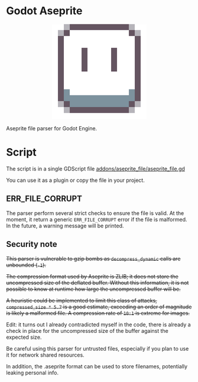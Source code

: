 # Godot Aseprite

<p align="center"><img src="ase256.png" alt="Aseprite Logo"/></p>

Aseprite file parser for Godot Engine.

# Script

The script is in a single GDScript file [addons/aseprite_file/aseprite_file.gd](addons/aseprite_file/aseprite_file.gd)

You can use it as a plugin or copy the file in your project.

## ERR_FILE_CORRUPT

The parser perform several strict checks to ensure the file is valid.
At the moment, it return a generic `ERR_FILE_CORRUPT` error if the file is malformed.
In the future, a warning message will be printed.

## Security note

~~This parser is vulnerable to gzip bombs as `decompress_dynamic` calls are unbounded (`-1`).~~

~~The compression format used by Aseprite is ZLIB; it does not store the uncompressed size of the deflated buffer. Without this information, it is not possible to know at runtime how large the uncompressed buffer will be.~~

~~A heuristic could be implemented to limit this class of attacks, `compressed_size * 5.7` is a good estimate, exceeding an order of magnitude is likely a malformed file. A compression rate of `10:1` is extreme for images.~~

Edit: it turns out I already contradicted myself in the code, there is already a check in place for the uncompressed size of the buffer against the expected size.

Be careful using this parser for untrusted files, especially if you plan to use it for
network shared resources.

In addition, the .aseprite format can be used to store filenames, potentially leaking personal info.
